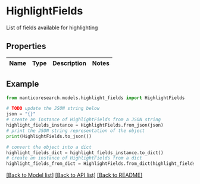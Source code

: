 # HighlightFields

List of fields available for highlighting

## Properties

Name | Type | Description | Notes
------------ | ------------- | ------------- | -------------

## Example

```python
from manticoresearch.models.highlight_fields import HighlightFields

# TODO update the JSON string below
json = "{}"
# create an instance of HighlightFields from a JSON string
highlight_fields_instance = HighlightFields.from_json(json)
# print the JSON string representation of the object
print(HighlightFields.to_json())

# convert the object into a dict
highlight_fields_dict = highlight_fields_instance.to_dict()
# create an instance of HighlightFields from a dict
highlight_fields_from_dict = HighlightFields.from_dict(highlight_fields_dict)
```
[[Back to Model list]](../README.md#documentation-for-models) [[Back to API list]](../README.md#documentation-for-api-endpoints) [[Back to README]](../README.md)


